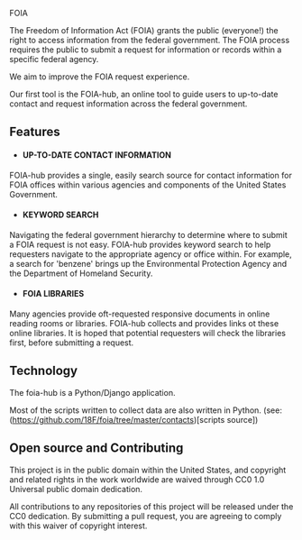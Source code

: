 
FOIA

The Freedom of Information Act (FOIA) grants the public (everyone!) the right
to access information from the federal government. The FOIA process requires
the public to submit a request for information or records within a specific
federal agency. 

We aim to improve the FOIA request experience. 

Our first tool is the FOIA-hub, an online tool to guide users to up-to-date
contact and request information across the federal government. 


## Features

- #### UP-TO-DATE CONTACT INFORMATION
FOIA-hub provides a single, easily search source for contact information for
FOIA offices within various agencies and components of the United States
Government. 

- #### KEYWORD SEARCH
Navigating the federal government hierarchy to determine where to submit a FOIA
request is not easy. FOIA-hub provides keyword search to help requesters
navigate to the appropriate agency or office within.  For example, a search for
'benzene' brings up the Environmental Protection Agency and the Department of
Homeland Security. 

- #### FOIA LIBRARIES
Many agencies provide oft-requested responsive documents in online reading
rooms or libraries. FOIA-hub collects and provides links ot these online
libraries. It is hoped that potential requesters will check the libraries
first, before submitting a request. 

## Technology

The foia-hub is a Python/Django application.

Most of the scripts written to collect data are also written in Python. (see:
(https://github.com/18F/foia/tree/master/contacts)[scripts source])

## Open source and Contributing

This project is in the public domain within the United States, and copyright
and related rights in the work worldwide are waived through CC0 1.0 Universal
public domain dedication. 

All contributions to any repositories of this project will be released under
the CC0 dedication. By submitting a pull request, you are agreeing to comply
with this waiver of copyright interest. 
